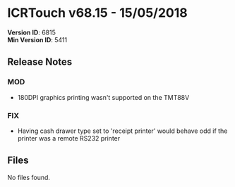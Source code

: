 # ICRTouch v68.15 - 15/05/2018

__Version ID__: 6815
<br>__Min Version ID__: 5411

## Release Notes
### MOD
- 180DPI graphics printing wasn't supported on the TMT88V

### FIX
- Having cash drawer type set to 'receipt printer' would behave odd if the printer was a remote RS232 printer

## Files
No files found.

